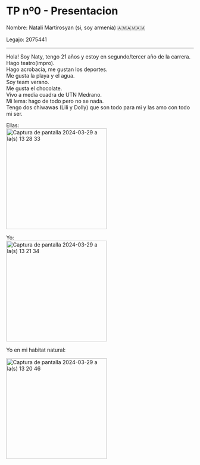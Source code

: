 # TP nº0 - Presentacion

Nombre: Natali Martirosyan (si, soy armenia) 🇦🇲🇦🇲🇦🇲

Legajo: 2075441

---
Hola! Soy Naty, tengo 21 años y estoy en segundo/tercer año de la carrera.  
Hago teatro(impro).  
Hago acrobacia, me gustan los deportes.  
Me gusta la playa y el agua.  
Soy team verano.  
Me gusta el chocolate.   
Vivo a media cuadra de UTN Medrano.   
Mi lema: hago de todo pero no se nada.  
Tengo dos chiwawas (Lili y Dolly) que son todo para mi y las amo con todo mi ser.


Ellas:  
<img width="270" alt="Captura de pantalla 2024-03-29 a la(s) 13 28 33" src="https://github.com/pdepjm/2024-tp0-presentacion-NatyMartirosyan/assets/130265546/12e7134e-591f-4eac-b033-9b5979e69d0a">


Yo:      
<img width="270" alt="Captura de pantalla 2024-03-29 a la(s) 13 21 34" src="https://github.com/pdepjm/2024-tp0-presentacion-NatyMartirosyan/assets/130265546/0cc68438-fc26-409d-8104-3f7125025b2e">


Yo en mi habitat natural:

<img width="270" alt="Captura de pantalla 2024-03-29 a la(s) 13 20 46" src="https://github.com/pdepjm/2024-tp0-presentacion-NatyMartirosyan/assets/130265546/29282358-7830-4d49-bb4f-9ce9751b0ef8">
